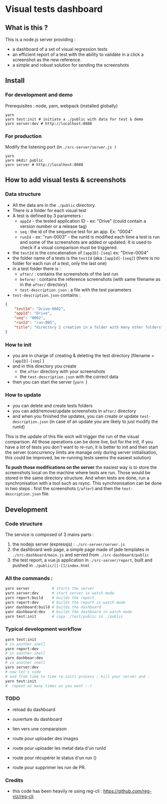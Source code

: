# Visual tests dashboard

## What is this ?
This is a node.js server providing :
- a dashboard of a set of visual regression tests
- an efficient report of a test with the ability to validate in a click a screenshot as the new reference.
- a simple and robust solution for sending the screenshots

## Install

###  For development and demo
Prerequisites : node, yarn, webpack (installed globally)
```shell
yarn
yarn test:init # initiate a ./public with data for test & demo
yarn server:dev # http://localhost:8080
```
### For production
Modify the listening port (in `./src-server/server.js )`
```shell
yarn
yarn mkdir public
yarn server # http://localhost:8080
```

## How to add visual tests & screenshots

### Data structure
- All the data are in the `./public` directory.
- There is a folder for each visual test
- A test is defined by 3 parameters :
  - `appId` - the tested application ID - ex: "Drive" (could contain a version number or a release tag)
  - `seq` : the id of the sequence test for an app. Ex: "0004"
  - `runId` - ex: "run-0003" - the runId is modified each time a test is run and some of the screenshots are added or updated. It is used to check if a visual comparison must be triggered.
- the `testId` is the concatenation of `[appID]-[seq]`  ex: "Drive-0004"
- the folder name of a tests is the `testId` (aka :`[appId]-[seq]`) (there is no folder for each run of a test, only the last one)
- in a test folder there is :
  - `after/` : contains the screenshots of the last run
  - `before/` : contains the reference screenshots (with same filename as in the `after/` directory)
  - `test-description.json` : a file with the test parameters
- `test-description.json` contains :
```JSON
{
    "testId": "Drive-0002",
    "appId": "Drive",
    "seq": "0002",
    "runId": "run-005",
    "title": "directory 2 creation in a folder with many other folders"
}
```
### How to init
- you are in charge of creating & deleting the test directory (filename = `[appID]-[seq]` )
- and in this directory you create
  - the `after` directory with your screenshots
  - the `test-description.json` with the correct data
- then you can start the server (`yarn `)

### How to update
- you can delete and create tests folders
- you can add/remove/update screenshots in `after/` directory
- and when you finished the updates, you can create or update `test-description.json` (in case of an update you are likely to just modify the runId)

This is the update of this file wich will trigger the run of the visual comparison.
All those operations can be done live, but for the init, if you have a lot of tests you don't want to re-run, it is better to init and then start the server (concurrency limits are manage only during server initialisation, this could be improved, be re-running tests seems the easiest solution)

**To push those modifications on the server** the easiest way is to store the screenshots local on the machine where tests are run. Those would be stored in the same directory structure. And when tests are done, run a synchronisation with a tool such as rsync. This synchronisation can be done in two steps : first the screenshots (`/after`) and then the `test-description.json` file.


## Development

### Code structure
The service is composed of 3 mains parts :
1. the nodejs server (expressjs) : `./src-server/server.js`
2. the dashboard web page, a simple page made of jade templates in `./src-dashboard/main.js` and served from `./src-dashboard/public`
3. the test report, a vue.js application in `./src-server/report`, built and pushed in `./public/[]-[]/index.html`


### All the commands :
```bash
yarn server          # starts the server
yarn server:dev      # start server in watch mode
yarn report:build    # builds the report
yarn report:dev      # builds the report in watch mode
yanr dashboard:build # builds the dashboard
yanr dashboard:dev   # builds the dashboard in watch mode
yarn test:init       # copy ./test/public in ./public
```

### Typical development workflow
```bash
yarn test:init
# in another shell
yarn report:dev
# in another shell
yarn dashboar:dev
# in another shell
yarn server:dev
# now let's code
# and from time to time re initi process : kill your server and :
yarn test:init
#  repeat as many times as you want :-)

```

### TODO
* reload du dashboard
* ouverture du dashboard
* lien vers une comparaison

* route pour uploader des images
* route pour uploader les metat data d'un runId
* route pour récupérer le status d'un run ()
* route pour supprimer les run de PR.

### Credits
* this code has been heavily re using reg-cli : https://github.com/reg-viz/reg-cli
